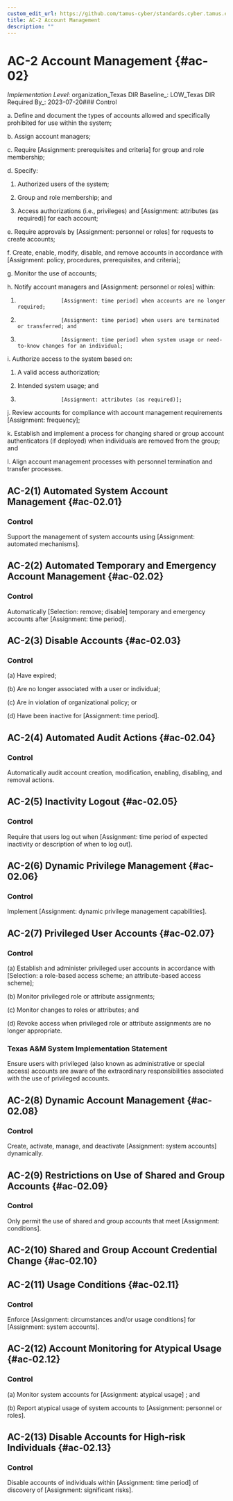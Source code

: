 ```yaml
---
custom_edit_url: https://github.com/tamus-cyber/standards.cyber.tamus.edu/tree/main/static/content/tamus.edu/TAMUS_profile.xml
title: AC-2 Account Management
description: ""
---
```


# AC-2 Account Management {#ac-02}

_Implementation Level_: organization_Texas DIR Baseline_: LOW_Texas DIR Required By_: 2023-07-20### Control

a. Define and document the types of accounts allowed and specifically prohibited for use within the system;

b. Assign account managers;

c. Require [Assignment: prerequisites and criteria] for group and role membership;

d. Specify:

1. Authorized users of the system;

2. Group and role membership; and

3. Access authorizations (i.e., privileges) and [Assignment: attributes (as required)] for each account;

e. Require approvals by [Assignment: personnel or roles] for requests to create accounts;

f. Create, enable, modify, disable, and remove accounts in accordance with [Assignment: policy, procedures, prerequisites, and criteria];

g. Monitor the use of accounts;

h. Notify account managers and [Assignment: personnel or roles] within:

1. 
                     [Assignment: time period] when accounts are no longer required;

2. 
                     [Assignment: time period] when users are terminated or transferred; and

3. 
                     [Assignment: time period] when system usage or need-to-know changes for an individual;

i. Authorize access to the system based on:

1. A valid access authorization;

2. Intended system usage; and

3. 
                     [Assignment: attributes (as required)];

j. Review accounts for compliance with account management requirements [Assignment: frequency];

k. Establish and implement a process for changing shared or group account authenticators (if deployed) when individuals are removed from the group; and

l. Align account management processes with personnel termination and transfer processes.

## AC-2(1) Automated System Account Management {#ac-02.01}

### Control

Support the management of system accounts using [Assignment: automated mechanisms].

## AC-2(2) Automated Temporary and Emergency Account Management {#ac-02.02}

### Control

Automatically [Selection: remove; disable] temporary and emergency accounts after [Assignment: time period].

## AC-2(3) Disable Accounts {#ac-02.03}

### Control

(a) Have expired;

(b) Are no longer associated with a user or individual;

(c) Are in violation of organizational policy; or

(d) Have been inactive for [Assignment: time period].

## AC-2(4) Automated Audit Actions {#ac-02.04}

### Control

Automatically audit account creation, modification, enabling, disabling, and removal actions.

## AC-2(5) Inactivity Logout {#ac-02.05}

### Control

Require that users log out when [Assignment: time period of expected inactivity or description of when to log out].

## AC-2(6) Dynamic Privilege Management {#ac-02.06}

### Control

Implement [Assignment: dynamic privilege management capabilities].

## AC-2(7) Privileged User Accounts {#ac-02.07}

### Control

(a) Establish and administer privileged user accounts in accordance with [Selection: a role-based access scheme; an attribute-based access scheme];

(b) Monitor privileged role or attribute assignments;

(c) Monitor changes to roles or attributes; and

(d) Revoke access when privileged role or attribute assignments are no longer appropriate.

### Texas A&M System Implementation Statement

Ensure users with privileged (also known as administrative or special access) accounts are aware of the extraordinary responsibilities associated with the use of privileged accounts.

## AC-2(8) Dynamic Account Management {#ac-02.08}

### Control

Create, activate, manage, and deactivate [Assignment: system accounts] dynamically.

## AC-2(9) Restrictions on Use of Shared and Group Accounts {#ac-02.09}

### Control

Only permit the use of shared and group accounts that meet [Assignment: conditions].

## AC-2(10) Shared and Group Account Credential Change {#ac-02.10}

## AC-2(11) Usage Conditions {#ac-02.11}

### Control

Enforce [Assignment: circumstances and/or usage conditions] for [Assignment: system accounts].

## AC-2(12) Account Monitoring for Atypical Usage {#ac-02.12}

### Control

(a) Monitor system accounts for [Assignment: atypical usage] ; and

(b) Report atypical usage of system accounts to [Assignment: personnel or roles].

## AC-2(13) Disable Accounts for High-risk Individuals {#ac-02.13}

### Control

Disable accounts of individuals within [Assignment: time period] of discovery of [Assignment: significant risks].

